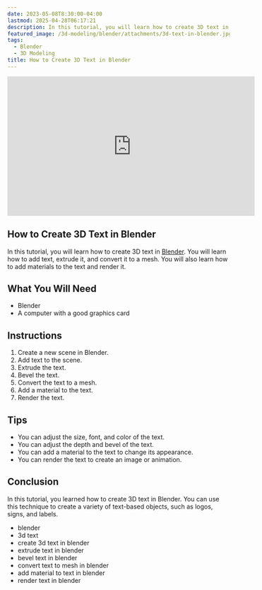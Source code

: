 ```yaml
---
date: 2023-05-08T8:30:00-04:00
lastmod: 2025-04-28T06:17:21
description: In this tutorial, you will learn how to create 3D text in Blender. You will learn how to add text, extrude it, and convert it to a mesh. You will also learn how to add materials to the text and render it.
featured_image: /3d-modeling/blender/attachments/3d-text-in-blender.jpg
tags:
  - Blender
  - 3D Modeling
title: How to Create 3D Text in Blender
---
```


<div class="iframe-16-9-container">
<iframe class="youTubeIframe" width="560" height="315" src="https://www.youtube.com/embed/Wa6yMXE0RZk?rel=0" title="YouTube video player" frameborder="0" allow="accelerometer; autoplay; clipboard-write; encrypted-media; gyroscope; picture-in-picture; web-share" allowfullscreen></iframe>
</div>

## How to Create 3D Text in Blender

In this tutorial, you will learn how to create 3D text in [Blender](./blender.md). You will learn how to add text, extrude it, and convert it to a mesh. You will also learn how to add materials to the text and render it.

## What You Will Need

- Blender
- A computer with a good graphics card

## Instructions

1. Create a new scene in Blender.
2. Add text to the scene.
3. Extrude the text.
4. Bevel the text.
5. Convert the text to a mesh.
6. Add a material to the text.
7. Render the text.

## Tips

- You can adjust the size, font, and color of the text.
- You can adjust the depth and bevel of the text.
- You can add a material to the text to change its appearance.
- You can render the text to create an image or animation.

## Conclusion

In this tutorial, you learned how to create 3D text in Blender. You can use this technique to create a variety of text-based objects, such as logos, signs, and labels.

- blender
- 3d text
- create 3d text in blender
- extrude text in blender
- bevel text in blender
- convert text to mesh in blender
- add material to text in blender
- render text in blender
